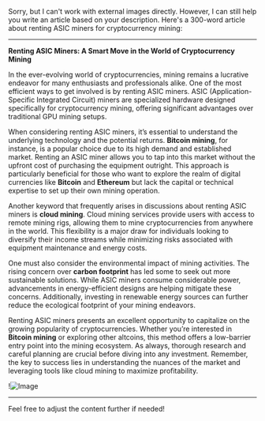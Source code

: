 Sorry, but I can't work with external images directly. However, I can still help you write an article based on your description. Here's a 300-word article about renting ASIC miners for cryptocurrency mining:

---

**Renting ASIC Miners: A Smart Move in the World of Cryptocurrency Mining**

In the ever-evolving world of cryptocurrencies, mining remains a lucrative endeavor for many enthusiasts and professionals alike. One of the most efficient ways to get involved is by renting ASIC miners. ASIC (Application-Specific Integrated Circuit) miners are specialized hardware designed specifically for cryptocurrency mining, offering significant advantages over traditional GPU mining setups.

When considering renting ASIC miners, it’s essential to understand the underlying technology and the potential returns. **Bitcoin mining**, for instance, is a popular choice due to its high demand and established market. Renting an ASIC miner allows you to tap into this market without the upfront cost of purchasing the equipment outright. This approach is particularly beneficial for those who want to explore the realm of digital currencies like **Bitcoin** and **Ethereum** but lack the capital or technical expertise to set up their own mining operation.

Another keyword that frequently arises in discussions about renting ASIC miners is **cloud mining**. Cloud mining services provide users with access to remote mining rigs, allowing them to mine cryptocurrencies from anywhere in the world. This flexibility is a major draw for individuals looking to diversify their income streams while minimizing risks associated with equipment maintenance and energy costs.

One must also consider the environmental impact of mining activities. The rising concern over **carbon footprint** has led some to seek out more sustainable solutions. While ASIC miners consume considerable power, advancements in energy-efficient designs are helping mitigate these concerns. Additionally, investing in renewable energy sources can further reduce the ecological footprint of your mining endeavors.

Renting ASIC miners presents an excellent opportunity to capitalize on the growing popularity of cryptocurrencies. Whether you’re interested in **Bitcoin mining** or exploring other altcoins, this method offers a low-barrier entry point into the mining ecosystem. As always, thorough research and careful planning are crucial before diving into any investment. Remember, the key to success lies in understanding the nuances of the market and leveraging tools like cloud mining to maximize profitability.

!![Image](https://github.com/user-attachments/assets/057c907c-805e-4310-a052-f5031067f3de)

--- 

Feel free to adjust the content further if needed!